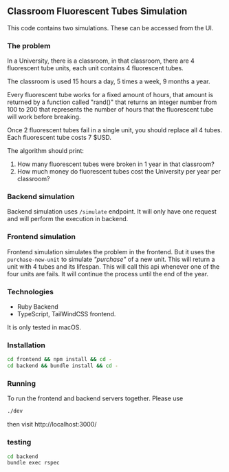## Classroom Fluorescent Tubes Simulation

This code contains two simulations. These can be accessed from the UI.

### The problem

In a University, there is a classroom, in that classroom, there are 4 fluorescent tube units, each unit contains 4 fluorescent tubes.

The classroom is used 15 hours a day, 5 times a week, 9 months a year.

Every fluorescent tube works for a fixed amount of hours, that amount is returned by a function called "rand()" that returns an integer number from 100 to 200 that represents the number of hours that the fluorescent tube will work before breaking.

Once 2 fluorescent tubes fail in a single unit, you should replace all 4 tubes. Each fluorescent tube costs 7 $USD.

The algorithm should print:

1. How many fluorescent tubes were broken in 1 year in that classroom?
2. How much money do fluorescent tubes cost the University per year per classroom?

### Backend simulation

Backend simulation uses `/simulate` endpoint. It will only have one request and will perform the execution in backend.

### Frontend simulation

Frontend simulation simulates the problem in the frontend. But it uses the `purchase-new-unit` to simulate _"purchase"_ of a new unit.
This will return a unit with 4 tubes and its lifespan. This will call this api whenever one of the four units are fails.
It will continue the process until the end of the year.

### Technologies

- Ruby Backend
- TypeScript, TailWindCSS frontend.

It is only tested in macOS.

### Installation

```sh
cd frontend && npm install && cd -
cd backend && bundle install && cd -
```

### Running

To run the frontend and backend servers together. Please use

```sh
./dev
```

then visit http://localhost:3000/

### testing

```sh
cd backend
bundle exec rspec
```
